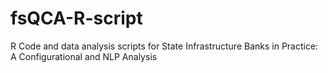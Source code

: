 # fsQCA-R-script
R Code and data analysis scripts for State Infrastructure Banks in Practice: A Configurational and NLP Analysis
